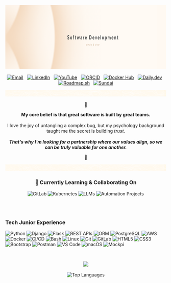 <!-- 
Branding Colors:
- Background / Light Accent: #fff6e5
- Primary Accent (Social Buttons): #DDA790
- Secondary Accent (Skill Buttons): #EACDAC
- Text & Dark Points: #4A4A4A
-->

<!-- Banner Image -->
<p align="center">
  <a href="https://github.com/Mariana-GG">
    <img src="https://raw.githubusercontent.com/Mariana-GG/Mariana-GG/main/assets/Github%20Banner%20for%20README.png" alt="Aurea Mariana Gallegos Banner" width="1280px" height="200px"/>
  </a>
</p>

<!-- Social & Professional Links -->
<p align="center">
    <a href="mailto:aurea.mariana.gg@gmail.com"><img src="https://img.shields.io/badge/Email-fff6e5?style=for-the-badge&logo=gmail&logoColor=4A4A4A" alt="Email"/></a>
     
    <a href="https://www.linkedin.com/in/aurea-mariana-gallegos-gloria-backend-developer"><img src="https://img.shields.io/badge/LinkedIn-fff6e5?style=for-the-badge&logo=linkedin&logoColor=4A4A4A" alt="LinkedIn"/></a>
     
    <a href="https://www.youtube.com/@Aurea-Mariana-GG"><img src="https://img.shields.io/badge/YouTube-fff6e5?style=for-the-badge&logo=youtube&logoColor=4A4A4A" alt="YouTube"/></a>
     
    <a href="https://orcid.org/0009-0000-1609-4468"><img src="https://img.shields.io/badge/ORCID-fff6e5?style=for-the-badge&logo=orcid&logoColor=4A4A4A" alt="ORCID"/></a>
     
    <a href="https://hub.docker.com/repositories/marianagg"><img src="https://img.shields.io/badge/Docker%20Hub-fff6e5?style=for-the-badge&logo=docker&logoColor=4A4A4A" alt="Docker Hub"/></a>
     
    <a href="https://app.daily.dev/marianagg"><img src="https://img.shields.io/badge/daily.dev-fff6e5?style=for-the-badge&logo=dailydotdev&logoColor=4A4A4A" alt="Daily.dev"/></a>
     
    <a href="https://roadmap.sh/u/marianagg"><img src="https://img.shields.io/badge/My%20Roadmap-fff6e5?style=for-the-badge&logo=roadmap.sh&logoColor=4A4A4A" alt="Roadmap.sh"/></a>
     
    <a href="https://www.sundai.club/hacker/44dcec1e-42b7-4b93-9e54-3f2d24aadc5a"><img src="https://img.shields.io/badge/Sundai-fff6e5?style=for-the-badge&logoColor=4A4A4A" alt="Sundai"/></a>
</p>

<!-- Custom Divider -->
<p align="center">
  <img src="https://raw.githubusercontent.com/Mariana-GG/Mariana-GG/main/assets/block%20devider%201000px%20x%2040px.png" alt="Custom Divider" />
</p>

<div align="center">
<p align="center">🌸</p>

<strong>My core belief is that great software is built by great teams.</strong>
<br><br>
I love the joy of untangling a complex bug, but my psychology background taught me the secret is building <i>trust</i>. 
<br><br>
<strong><i>That's why I'm looking for a partnership where our values align, so we can be truly valuable for one another.</i></strong>

<p align="center">🌸</p>
</div>

<!-- Custom Divider -->
<p align="center">
  <img src="https://raw.githubusercontent.com/Mariana-GG/Mariana-GG/main/assets/block%20devider%201000px%20x%2040px.png" alt="Custom Divider" />
</p>

<!-- Learning & Collaboration Badges -->
<div align="center">
  <h3>🌱 Currently Learning & Collaborating On</h3>
  <p>
    <img src="https://img.shields.io/badge/GitLab-fff6e5?style=for-the-badge&logo=gitlab&logoColor=4A4A4A" alt="GitLab"/>
    <img src="https://img.shields.io/badge/Kubernetes-fff6e5?style=for-the-badge&logo=kubernetes&logoColor=4A4A4A" alt="Kubernetes"/>
    <img src="https://img.shields.io/badge/LLMs-fff6e5?style=for-the-badge&logoColor=4A4A4A" alt="LLMs"/>
    <img src="https://img.shields.io/badge/Automation-fff6e5?style=for-the-badge&logoColor=4A4A4A" alt="Automation Projects"/>
  </p>
</div>

<!-- Custom Divider
<p align="center">
  <img src="https://raw.githubusercontent.com/Mariana-GG/Mariana-GG/main/assets/block%20devider%201000px%20x%2040px.png" alt="Custom Divider" />
</p>-->
<br>
<br>

### Tech Junior Experience

<p align="left">
    <img src="https://img.shields.io/badge/Python-fff6e5?style=for-the-badge&logo=python&logoColor=4A4A4A" alt="Python"/> 
    <img src="https://img.shields.io/badge/Django-fff6e5?style=for-the-badge&logo=django&logoColor=4A4A4A" alt="Django"/> 
    <img src="https://img.shields.io/badge/Flask-fff6e5?style=for-the-badge&logo=flask&logoColor=4A4A4A" alt="Flask"/> 
    <img src="https://img.shields.io/badge/REST%20APIs-fff6e5?style=for-the-badge&logoColor=4A4A4A" alt="REST APIs"/> 
    <img src="https://img.shields.io/badge/ORM-fff6e5?style=for-the-badge&logoColor=4A4A4A" alt="ORM"/> 
    <img src="https://img.shields.io/badge/PostgreSQL-fff6e5?style=for-the-badge&logo=postgresql&logoColor=4A4A4A" alt="PostgreSQL"/> 
    <img src="https://img.shields.io/badge/AWS-fff6e5?style=for-the-badge&logo=amazonaws&logoColor=4A4A4A" alt="AWS"/> 
    <img src="https://img.shields.io/badge/Docker-fff6e5?style=for-the-badge&logo=docker&logoColor=4A4A4A" alt="Docker"/> 
    <img src="https://img.shields.io/badge/CI/CD-fff6e5?style=for-the-badge&logo=githubactions&logoColor=4A4A4A" alt="CI/CD"/> 
    <img src="https://img.shields.io/badge/Bash-fff6e5?style=for-the-badge&logo=gnubash&logoColor=4A4A4A" alt="Bash"/> 
    <img src="https://img.shields.io/badge/Linux-fff6e5?style=for-the-badge&logo=linux&logoColor=4A4A4A" alt="Linux"/> 
    <img src="https://img.shields.io/badge/Git-fff6e5?style=for-the-badge&logo=git&logoColor=4A4A4A" alt="Git"/> 
    <img src="https://img.shields.io/badge/GitLab-fff6e5?style=for-the-badge&logo=gitlab&logoColor=4A4A4A" alt="GitLab"/> 
    <img src="https://img.shields.io/badge/HTML5-fff6e5?style=for-the-badge&logo=html5&logoColor=4A4A4A" alt="HTML5"/> 
    <img src="https://img.shields.io/badge/CSS3-fff6e5?style=for-the-badge&logo=css3&logoColor=4A4A4A" alt="CSS3"/> 
    <img src="https://img.shields.io/badge/Bootstrap-fff6e5?style=for-the-badge&logo=bootstrap&logoColor=4A4A4A" alt="Bootstrap"/> 
    <img src="https://img.shields.io/badge/Postman-fff6e5?style=for-the-badge&logo=postman&logoColor=4A4A4A" alt="Postman"/> 
    <img src="https://img.shields.io/badge/VS%20Code-fff6e5?style=for-the-badge&logo=visualstudiocode&logoColor=4A4A4A" alt="VS Code"/> 
    <img src="https://img.shields.io/badge/macOS-fff6e5?style=for-the-badge&logo=macos&logoColor=4A4A4A" alt="macOS"/> 
    <img src="https://img.shields.io/badge/Mockpi-fff6e5?style=for-the-badge&logoColor=4A4A4A" alt="Mockpi"/>
</p>

<br>

<p align="center">
  <!-- Activity Graph -->
  <img src="https://github-readme-activity-graph.vercel.app/graph?username=Mariana-GG&bg_color=fff6e5&color=4A4A4A&line=DDA790&point=4A4A4A&area=true&hide_border=true" width="450px"/>
</p>

<p align="center">
  <!-- Top Languages Card (Width corrected) -->
  <img src="https://github-readme-stats.vercel.app/api/top-langs/?username=Mariana-GG&layout=compact&hide_border=true&title_color=4A4A4A&text_color=4A4A4A&bg_color=fff6e5&area=true&hide_border=true" width="450px" alt="Top Languages"/>
</p>
